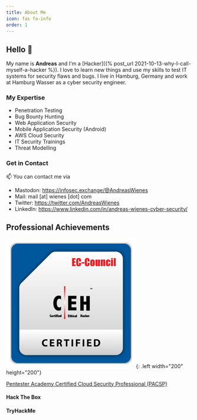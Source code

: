 ```yaml
---
title: About Me
icon: fas fa-info
order: 1
---
```



## Hello 👋

My name is **Andreas** and I'm a [Hacker]({% post_url 2021-10-13-why-I-call-myself-a-hacker %}). I love to learn new things and use my skills to test IT systems for security flaws and bugs. I live in Hamburg, Germany and work at Hamburg Wasser as a cyber security engineer.

### My Expertise
- Penetration Testing
- Bug Bounty Hunting
- Web Application Security
- Mobile Application Security (Android)
- AWS Cloud Security
- IT Security Trainings
- Threat Modelling

### Get in Contact
📫 You can contact me via
- Mastodon: <https://infosec.exchange/@AndreasWienes>
- Mail: mail \[at\] wienes \[dot\] com
- Twitter: <https://twitter.com/AndreasWienes>
- LinkedIn: <https://www.linkedin.com/in/andreas-wienes-cyber-security/>

## Professional Achievements

![Certified Ethical Hacker](/assets/img/CEH_2E345519D3F7.png){: .left width="200" height="200"}

<div data-iframe-width="150" data-iframe-height="270" data-share-badge-id="1da86fa7-a361-43c0-bf12-b8728050c664" data-share-badge-host="https://www.credly.com"></div><script type="text/javascript" async src="//cdn.credly.com/assets/utilities/embed.js"></script>

[Pentester Academy Certified Cloud Security Professional (PACSP)](https://bootcamps.pentesteracademy.com/course/cloud-security-aws-on-demand)

#### Hack The Box
<script src="https://www.hackthebox.eu/badge/205798"></script>

#### TryHackMe
<script src="https://tryhackme.com/badge/313718"></script>
